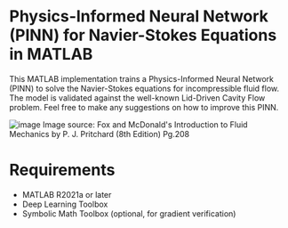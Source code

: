 # Physics-Informed Neural Network (PINN) for Navier-Stokes Equations in MATLAB
This MATLAB implementation trains a Physics-Informed Neural Network (PINN) to solve the Navier-Stokes equations for incompressible fluid flow. The model is validated against the well-known Lid-Driven Cavity Flow problem. Feel free to make any suggestions on how to improve this PINN.

![image](https://github.com/user-attachments/assets/578ca9ae-5c11-4d10-9b23-a5cd9066f432)
Image source: Fox and McDonald's Introduction to Fluid Mechanics by P. J. Pritchard (8th Edition) Pg.208
# Requirements
* MATLAB R2021a or later
* Deep Learning Toolbox
* Symbolic Math Toolbox (optional, for gradient verification)

